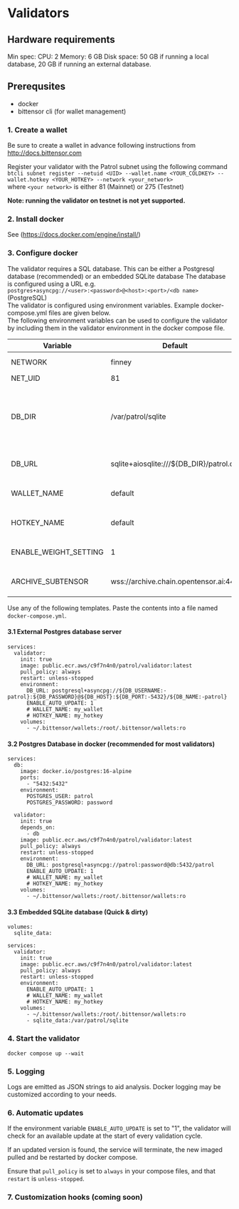 # Validators

## Hardware requirements
Min spec:
CPU: 2
Memory: 6 GB
Disk space: 50 GB if running a local database, 20 GB if running an external database.

## Prerequsites

- docker
- bittensor cli (for wallet management)

### 1. Create a wallet
Be sure to create a wallet in advance following instructions from http://docs.bittensor.com

Register your validator with the Patrol subnet using the following command  
`btcli subnet register --netuid <UID> --wallet.name <YOUR_COLDKEY> --wallet.hotkey <YOUR_HOTKEY> --network <your_network>`  
where `<your network>` is either 81 (Mainnet) or 275 (Testnet)

**Note: running the validator on testnet is not yet supported.**

### 2. Install docker
See (https://docs.docker.com/engine/install/)

### 3. Configure docker
The validator requires a SQL database. This can be either a Postgresql database (recommended) or an embedded SQLite database
The database is configured using a URL e.g.  
`postgres+asyncpg://<user>:<password>@<host>:<port>/<db name>` (PostgreSQL)  
The validator is configured using environment variables. Example docker-compose.yml files are given below.  
The following environment variables can be used to configure the validator by including them in the validator environment in the docker compose file.

| Variable               | Default                                 | Description                                                      |
|------------------------|-----------------------------------------|------------------------------------------------------------------|
| NETWORK                | finney                                  | a subtensor network                                              |
| NET_UID                | 81                                      | the net UID                                                      | 
| DB_DIR                 | /var/patrol/sqlite                      | The database directory - only used for SQLite if DB_URL is unset |
| DB_URL                 | sqlite+aiosqlite:///${DB_DIR}/patrol.db | The database URL                                                 |
| WALLET_NAME            | default                                 | your wallet coldkey name                                         |
| HOTKEY_NAME            | default                                 | your wallet hotkey name                                          |                            
| ENABLE_WEIGHT_SETTING  | 1                                       | Enables weight settting                                          |
| ARCHIVE_SUBTENSOR      | wss://archive.chain.opentensor.ai:443   | An archive subtensor node                                        |

Use any of the following templates. Paste the contents into a file named `docker-compose.yml`.

#### 3.1 External Postgres database server
```
services:
  validator:
    init: true
    image: public.ecr.aws/c9f7n4n0/patrol/validator:latest
    pull_policy: always
    restart: unless-stopped
    environment:
      DB_URL: postgresql+asyncpg://${DB_USERNAME:-patrol}:${DB_PASSWORD}@${DB_HOST}:${DB_PORT:-5432}/${DB_NAME:-patrol}
      ENABLE_AUTO_UPDATE: 1
      # WALLET_NAME: my_wallet
      # HOTKEY_NAME: my_hotkey
    volumes:
      - ~/.bittensor/wallets:/root/.bittensor/wallets:ro
```
#### 3.2 Postgres Database in docker (recommended for most validators)
```
services:
  db:
    image: docker.io/postgres:16-alpine
    ports:
      - "5432:5432"
    environment:
      POSTGRES_USER: patrol
      POSTGRES_PASSWORD: password

  validator:
    init: true
    depends_on:
      - db
    image: public.ecr.aws/c9f7n4n0/patrol/validator:latest
    pull_policy: always
    restart: unless-stopped
    environment:
      DB_URL: postgresql+asyncpg://patrol:password@db:5432/patrol
      ENABLE_AUTO_UPDATE: 1
      # WALLET_NAME: my_wallet
      # HOTKEY_NAME: my_hotkey
    volumes:
      - ~/.bittensor/wallets:/root/.bittensor/wallets:ro
```
#### 3.3 Embedded SQLite database (Quick & dirty)
```
volumes:
  sqlite_data:

services:
  validator:
    init: true
    image: public.ecr.aws/c9f7n4n0/patrol/validator:latest
    pull_policy: always
    restart: unless-stopped
    environment:
      ENABLE_AUTO_UPDATE: 1
      # WALLET_NAME: my_wallet
      # HOTKEY_NAME: my_hotkey
    volumes:
      - ~/.bittensor/wallets:/root/.bittensor/wallets:ro
      - sqlite_data:/var/patrol/sqlite
```

### 4. Start the validator
`docker compose up --wait`

### 5. Logging
Logs are emitted as JSON strings to aid analysis.
Docker logging may be customized according to your needs.

### 6. Automatic updates
If the environment variable `ENABLE_AUTO_UPDATE` is set to "1", the validator will check for an available update at the start of every validation cycle.

If an updated version is found, the service will terminate, the new imaged pulled and be restarted by docker compose.

Ensure that `pull_policy` is set to `always` in your compose files, and that `restart` is `unless-stopped`.

### 7. Customization hooks (coming soon)

